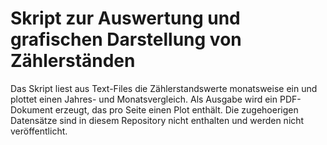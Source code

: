 # Skript zur Auswertung und grafischen Darstellung von Zählerständen
Das Skript liest aus Text-Files die Zählerstandswerte monatsweise ein und plottet einen Jahres- und Monatsvergleich.
Als Ausgabe wird ein PDF-Dokument erzeugt, das pro Seite einen Plot enthält.
Die zugehoerigen Datensätze sind in diesem Repository nicht enthalten und werden nicht veröffentlicht.
